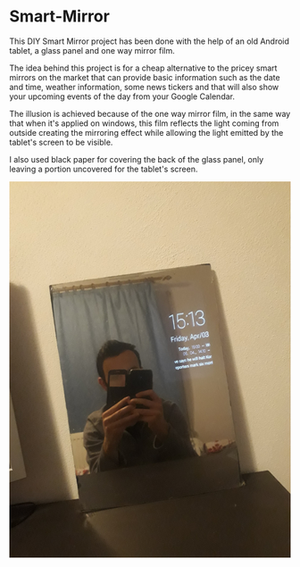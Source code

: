 # Smart-Mirror
<p>This DIY Smart Mirror project has been done with the help of an old Android tablet, a glass panel and one way mirror film.</p>
<p>The idea behind this project is for a cheap alternative to the pricey smart mirrors on the market that can provide basic information such as the date and time, weather information, some news tickers and that will also show your upcoming events of the day from your Google Calendar.</p>
<p>The illusion is achieved because of the one way mirror film, in the same way that when it's applied on windows, this film reflects the light coming from outside creating the mirroring effect while allowing the light emitted by the tablet's screen to be visible.</p>
<p>I also used black paper for covering the back of the glass panel, only leaving a portion uncovered for the tablet's screen.</p>

![](/92244103_220461732386692_2184743442775539712_n.jpg)
